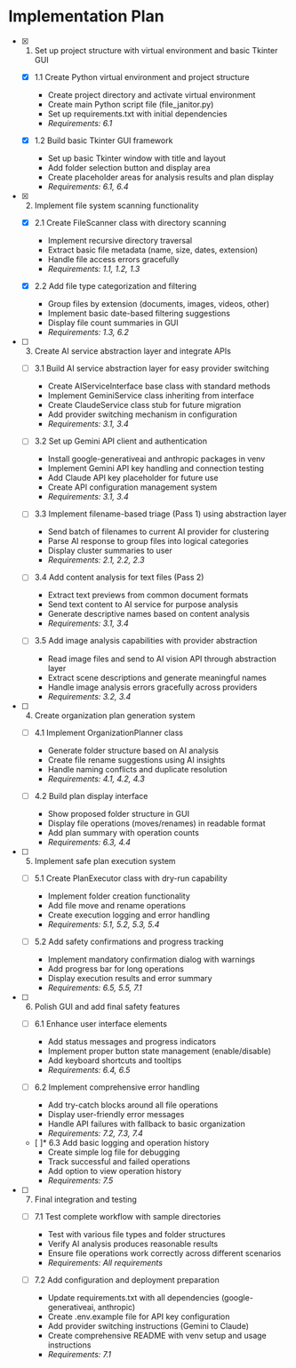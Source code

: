 # Implementation Plan

- [x] 1. Set up project structure with virtual environment and basic Tkinter GUI

  - [x] 1.1 Create Python virtual environment and project structure

    - Create project directory and activate virtual environment
    - Create main Python script file (file_janitor.py)
    - Set up requirements.txt with initial dependencies
    - _Requirements: 6.1_

  - [x] 1.2 Build basic Tkinter GUI framework

    - Set up basic Tkinter window with title and layout
    - Add folder selection button and display area
    - Create placeholder areas for analysis results and plan display
    - _Requirements: 6.1, 6.4_

- [x] 2. Implement file system scanning functionality






  - [x] 2.1 Create FileScanner class with directory scanning

    - Implement recursive directory traversal
    - Extract basic file metadata (name, size, dates, extension)
    - Handle file access errors gracefully
    - _Requirements: 1.1, 1.2, 1.3_

  - [x] 2.2 Add file type categorization and filtering


    - Group files by extension (documents, images, videos, other)
    - Implement basic date-based filtering suggestions
    - Display file count summaries in GUI
    - _Requirements: 1.3, 6.2_

- [ ] 3. Create AI service abstraction layer and integrate APIs

  - [ ] 3.1 Build AI service abstraction layer for easy provider switching

    - Create AIServiceInterface base class with standard methods
    - Implement GeminiService class inheriting from interface
    - Create ClaudeService class stub for future migration
    - Add provider switching mechanism in configuration
    - _Requirements: 3.1, 3.4_

  - [ ] 3.2 Set up Gemini API client and authentication

    - Install google-generativeai and anthropic packages in venv
    - Implement Gemini API key handling and connection testing
    - Add Claude API key placeholder for future use
    - Create API configuration management system
    - _Requirements: 3.1, 3.4_

  - [ ] 3.3 Implement filename-based triage (Pass 1) using abstraction layer

    - Send batch of filenames to current AI provider for clustering
    - Parse AI response to group files into logical categories
    - Display cluster summaries to user
    - _Requirements: 2.1, 2.2, 2.3_

  - [ ] 3.4 Add content analysis for text files (Pass 2)

    - Extract text previews from common document formats
    - Send text content to AI service for purpose analysis
    - Generate descriptive names based on content analysis
    - _Requirements: 3.1, 3.4_

  - [ ] 3.5 Add image analysis capabilities with provider abstraction
    - Read image files and send to AI vision API through abstraction layer
    - Extract scene descriptions and generate meaningful names
    - Handle image analysis errors gracefully across providers
    - _Requirements: 3.2, 3.4_

- [ ] 4. Create organization plan generation system

  - [ ] 4.1 Implement OrganizationPlanner class

    - Generate folder structure based on AI analysis
    - Create file rename suggestions using AI insights
    - Handle naming conflicts and duplicate resolution
    - _Requirements: 4.1, 4.2, 4.3_

  - [ ] 4.2 Build plan display interface
    - Show proposed folder structure in GUI
    - Display file operations (moves/renames) in readable format
    - Add plan summary with operation counts
    - _Requirements: 6.3, 4.4_

- [ ] 5. Implement safe plan execution system

  - [ ] 5.1 Create PlanExecutor class with dry-run capability

    - Implement folder creation functionality
    - Add file move and rename operations
    - Create execution logging and error handling
    - _Requirements: 5.1, 5.2, 5.3, 5.4_

  - [ ] 5.2 Add safety confirmations and progress tracking
    - Implement mandatory confirmation dialog with warnings
    - Add progress bar for long operations
    - Display execution results and error summary
    - _Requirements: 6.5, 5.5, 7.1_

- [ ] 6. Polish GUI and add final safety features

  - [ ] 6.1 Enhance user interface elements

    - Add status messages and progress indicators
    - Implement proper button state management (enable/disable)
    - Add keyboard shortcuts and tooltips
    - _Requirements: 6.4, 6.5_

  - [ ] 6.2 Implement comprehensive error handling

    - Add try-catch blocks around all file operations
    - Display user-friendly error messages
    - Handle API failures with fallback to basic organization
    - _Requirements: 7.2, 7.3, 7.4_

  - [ ]\* 6.3 Add basic logging and operation history
    - Create simple log file for debugging
    - Track successful and failed operations
    - Add option to view operation history
    - _Requirements: 7.5_

- [ ] 7. Final integration and testing

  - [ ] 7.1 Test complete workflow with sample directories

    - Test with various file types and folder structures
    - Verify AI analysis produces reasonable results
    - Ensure file operations work correctly across different scenarios
    - _Requirements: All requirements_

  - [ ] 7.2 Add configuration and deployment preparation
    - Update requirements.txt with all dependencies (google-generativeai, anthropic)
    - Create .env.example file for API key configuration
    - Add provider switching instructions (Gemini to Claude)
    - Create comprehensive README with venv setup and usage instructions
    - _Requirements: 7.1_
